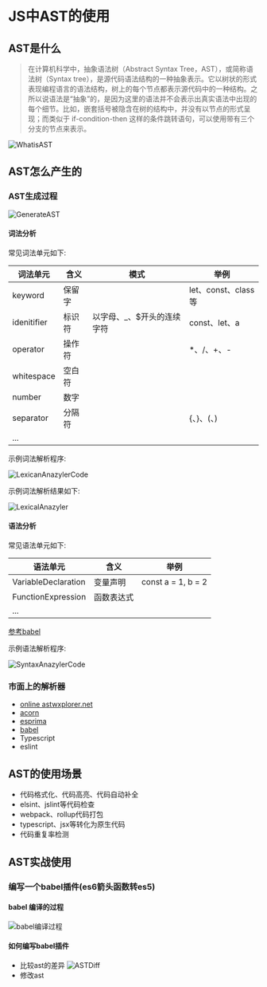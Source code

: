# JS中AST的使用

## AST是什么

> 在计算机科学中，抽象语法树（Abstract Syntax Tree，AST），或简称语法树（Syntax tree），是源代码语法结构的一种抽象表示。它以树状的形式表现编程语言的语法结构，树上的每个节点都表示源代码中的一种结构。之所以说语法是“抽象”的，是因为这里的语法并不会表示出真实语法中出现的每个细节。比如，嵌套括号被隐含在树的结构中，并没有以节点的形式呈现；而类似于 if-condition-then 这样的条件跳转语句，可以使用带有三个分支的节点来表示。

![WhatisAST](WhatIsAST.png)

## AST怎么产生的

### AST生成过程

![GenerateAST](GenerateAST.png)

#### 词法分析

常见词法单元如下:

| 词法单元 | 含义 | 模式 | 举例 |
|  ----  | ---- | ----  | ---- |
| keyword | 保留字 | | let、const、class等 |
| idenitifier | 标识符 | 以字母、_、$开头的连续字符 | const、let、a |
| operator | 操作符 | | *、/、+、- |
| whitespace | 空白符 | | |
| number | 数字 | | |
| separator | 分隔符 | | {、}、(、)|
| ... | | |

示例词法解析程序:

![LexicanAnazylerCode](LexicalAnalyzerCode.png)


示例词法解析结果如下:

![LexicalAnazyler](LexicalAnalyzer.png)

#### 语法分析

常见语法单元如下:

| 语法单元 | 含义 | 举例 |
|  ----  | ---- | ---- |
| VariableDeclaration | 变量声明 | const a = 1, b = 2 |
| FunctionExpression | 函数表达式 | |
| ... | | | 

[参考babel](https://github.com/babel/babel/blob/master/packages/babel-parser/ast/spec.md)

示例语法解析程序:

![SyntaxAnazylerCode](SyntaxAnalyzerCode.png)

### 市面上的解析器

- [online astwxplorer.net](https://astexplorer.net/)
- [acorn](https://github.com/acornjs/acorn/tree/master/acorn)
- [esprima](https://github.com/jquery/esprima)
- [babel](https://github.com/babel/babel/tree/master/packages/babel-parser)
- Typescript
- eslint 

## AST的使用场景

- 代码格式化、代码高亮、代码自动补全
- elsint、jslint等代码检查
- webpack、rollup代码打包
- typescript、jsx等转化为原生代码
- 代码重复率检测

## AST实战使用

### 编写一个babel插件(es6箭头函数转es5)

#### babel 编译的过程

![babel编译过程](BabelProgress.png)

#### 如何编写babel插件

- 比较ast的差异
![ASTDiff](ASTDiff.png)
- 修改ast
